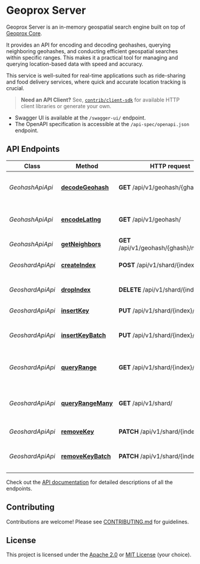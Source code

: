 # Geoprox Server

Geoprox Server is an in-memory geospatial search engine built on top of [Geoprox Core](https://crates.io/crates/geoprox-core/).

It provides an API for encoding and decoding geohashes, querying neighboring geohashes, and conducting efficient geospatial searches within specific ranges. This makes it a practical tool for managing and querying location-based data with speed and accuracy.

This service is well-suited for real-time applications such as ride-sharing and food delivery services, where quick and accurate location tracking is crucial.

> **Need an API Client?** See, [`contrib/client-sdk`](https://github.com/ezrasingh/geoprox/tree/main/contrib/client-sdk/) for available HTTP client libraries or generate your own.

- Swagger UI is available at the `/swagger-ui/` endpoint.
- The OpenAPI specification is accessible at the `/api-spec/openapi.json` endpoint.

## API Endpoints

| Class            | Method                                                                                                                         | HTTP request                               | Description                                |
| ---------------- | ------------------------------------------------------------------------------------------------------------------------------ | ------------------------------------------ | ------------------------------------------ |
| _GeohashApiApi_  | [**decodeGeohash**](https://github.com/ezrasingh/geoprox/tree/main/geoprox-server/docs/Apis/GeohashApiApi.md#decodegeohash)    | **GET** /api/v1/geohash/{ghash}/           | Decode geohash into coordinates.           |
| _GeohashApiApi_  | [**encodeLatlng**](https://github.com/ezrasingh/geoprox/tree/main/geoprox-server/docs/Apis/GeohashApiApi.md#encodelatlng)      | **GET** /api/v1/geohash/                   | Encode coordinates into geohash            |
| _GeohashApiApi_  | [**getNeighbors**](https://github.com/ezrasingh/geoprox/tree/main/geoprox-server/docs/Apis/GeohashApiApi.md#getneighbors)      | **GET** /api/v1/geohash/{ghash}/neighbors/ | Neighboring regions                        |
| _GeoshardApiApi_ | [**createIndex**](https://github.com/ezrasingh/geoprox/tree/main/geoprox-server/docs/Apis/GeoshardApiApi.md#createindex)       | **POST** /api/v1/shard/{index}/            | Create geospatial index                    |
| _GeoshardApiApi_ | [**dropIndex**](https://github.com/ezrasingh/geoprox/tree/main/geoprox-server/docs/Apis/GeoshardApiApi.md#dropindex)           | **DELETE** /api/v1/shard/{index}/          | Deletes geospatial index                   |
| _GeoshardApiApi_ | [**insertKey**](https://github.com/ezrasingh/geoprox/tree/main/geoprox-server/docs/Apis/GeoshardApiApi.md#insertkey)           | **PUT** /api/v1/shard/{index}/             | Insert key into index                      |
| _GeoshardApiApi_ | [**insertKeyBatch**](https://github.com/ezrasingh/geoprox/tree/main/geoprox-server/docs/Apis/GeoshardApiApi.md#insertkeybatch) | **PUT** /api/v1/shard/{index}/batch/       | Insert multiple keys into index            |
| _GeoshardApiApi_ | [**queryRange**](https://github.com/ezrasingh/geoprox/tree/main/geoprox-server/docs/Apis/GeoshardApiApi.md#queryrange)         | **GET** /api/v1/shard/{index}/             | Search index for objects nearby            |
| _GeoshardApiApi_ | [**queryRangeMany**](https://github.com/ezrasingh/geoprox/tree/main/geoprox-server/docs/Apis/GeoshardApiApi.md#queryrangemany) | **GET** /api/v1/shard/                     | Search multiple indices for objects nearby |
| _GeoshardApiApi_ | [**removeKey**](https://github.com/ezrasingh/geoprox/tree/main/geoprox-server/docs/Apis/GeoshardApiApi.md#removekey)           | **PATCH** /api/v1/shard/{index}/           | Remove key from index                      |
| _GeoshardApiApi_ | [**removeKeyBatch**](https://github.com/ezrasingh/geoprox/tree/main/geoprox-server/docs/Apis/GeoshardApiApi.md#removekeybatch) | **PATCH** /api/v1/shard/{index}/batch/     | Remove multiple keys from index            |

Check out the [API documentation](https://github.com/ezrasingh/geoprox/tree/main/geoprox-server/docs/) for detailed descriptions of all the endpoints.

## Contributing

Contributions are welcome! Please see [CONTRIBUTING.md](https://github.com/ezrasingh/geoprox/tree/main/CONTRIBUTING.md) for guidelines.

## License

This project is licensed under the [Apache 2.0](https://github.com/ezrasingh/geoprox/tree/main/LICENSE-APACHE) or [MIT License](https://github.com/ezrasingh/geoprox/tree/main/LICENSE-MIT) (your choice).
